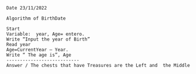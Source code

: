     Date 23/11/2022
    
    Algorithm of BirthDate

    Start
    Variable:  year, Age= entero.
    Write “Input the year of Birth”
    Read year	
    Age=CurrentYear – Year.
    Write “ The age is”, Age
    ---------------------------
    Answer / The chests that have Treasures are the Left and  the Middle
